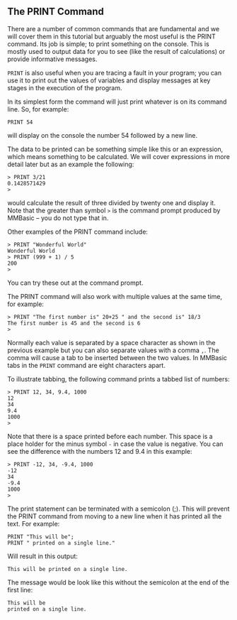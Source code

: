 ## The PRINT Command

There are a number of common commands that are fundamental and we will cover them in this
tutorial but arguably the most useful is the PRINT command. Its job is simple; to print something on
the console. This is mostly used to output data for you to see (like the result of calculations) or
provide informative messages.

`PRINT` is also useful when you are tracing a fault in your program; you can use it to print out the
values of variables and display messages at key stages in the execution of the program.

In its simplest form the command will just print whatever is on its command line. So, for example:

```basic
PRINT 54
```

will display on the console the number 54 followed by a new line.

The data to be printed can be something simple like this or an expression, which means something to
be calculated. We will cover expressions in more detail later but as an example the following:

```basic
> PRINT 3/21
0.1428571429
>
```

would calculate the result of three divided by twenty one and display it. Note that the greater than
symbol `>` is the command prompt produced by MMBasic – you do not type that in.

Other examples of the PRINT command include:

```basic
> PRINT "Wonderful World"
Wonderful World
> PRINT (999 + 1) / 5
200
>
```

You can try these out at the command prompt.

The PRINT command will also work with multiple values at the same time, for example:

```basic
> PRINT "The first number is" 20+25 " and the second is" 18/3
The first number is 45 and the second is 6
>
```

Normally each value is separated by a space character as shown in the previous example but you can also separate values with a comma `,`. The comma will cause a tab to be inserted between the two values. In MMBasic tabs in the `PRINT` command are eight characters apart.

To illustrate tabbing, the following command prints a tabbed list of numbers:

```basic
> PRINT 12, 34, 9.4, 1000
12
34
9.4
1000
>
```

Note that there is a space printed before each number. This space is a place holder for the minus
symbol `-` in case the value is negative. You can see the difference with the numbers 12 and 9.4 in
this example:

```basic
> PRINT -12, 34, -9.4, 1000
-12
34
-9.4
1000
>
```

The print statement can be terminated with a semicolon (;). This will prevent the PRINT command
from moving to a new line when it has printed all the text. For example:

```basic
PRINT "This will be";
PRINT " printed on a single line."
```

Will result in this output:

```basic
This will be printed on a single line.
```

The message would be look like this without the semicolon at the end of the first line:

```basic
This will be
printed on a single line.
```

